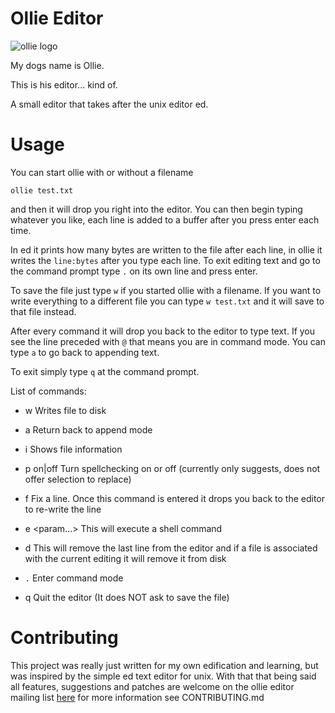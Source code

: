 Ollie Editor
============

![ollie logo](https://i.imgur.com/clAGlbL.png)

My dogs name is Ollie.

This is his editor... kind of.

A small editor that takes after the unix editor ed.

Usage
=====

You can start ollie with or without a filename
```
ollie test.txt
```
and then it will drop you right into the editor. You can then begin typing whatever you like, each line is added to a buffer after you press enter each time. 

In ed it prints how many bytes are written to the file after each line, in ollie it writes the `line:bytes` after you type each line. To exit editing text and go to the command prompt type ```.``` on its own line and press enter.

To save the file just type ```w``` if you started ollie with a filename. If you want to write everything to a different file
you can type ```w test.txt``` and it will save to that file instead.

After every command it will drop you back to the editor to type text. If you see the line preceded with ```@``` that means you are in command mode. You can type ```a``` to go back to appending text.

To exit simply type ```q``` at the command prompt.

List of commands:

- w 
Writes file to disk

- a
Return back to append mode

- i
Shows file information

- p on|off
Turn spellchecking on or off (currently only suggests, does not offer selection to replace)

- f <line>
Fix a line. Once this command is entered it drops you back to the editor to re-write the line

- e <param...>
This will execute a shell command

- d
This will remove the last line from the editor and if a file is associated with the current editing it will remove it from disk

- `.`
Enter command mode

- q
Quit the editor (It does NOT ask to save the file)

Contributing
==========

This project was really just written for my own edification and learning, but was inspired by the simple ed text editor for unix. With that that being said all features, suggestions and patches are welcome on the ollie editor mailing list [here](https://lists.sr.ht/~travgm/ollie-editor) for more information see CONTRIBUTING.md
